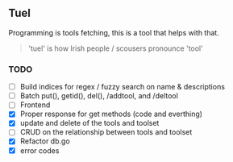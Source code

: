 ## Tuel

Programming is tools fetching, this is a tool that helps with that.

> 'tuel' is how Irish people / scousers pronounce 'tool'

### TODO
- [ ] Build indices for regex / fuzzy search on name & descriptions
- [ ] Batch put(), getid(), del(), /addtool, and /deltool
- [ ] Frontend
- [x] Proper response for get methods (code and everthing)
- [x] update and delete of the tools and toolset
- [ ] CRUD on the relationship between tools and toolset
- [x] Refactor db.go
- [x] error codes
